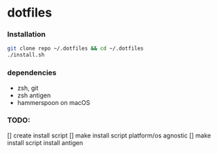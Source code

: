 # dotfiles

### Installation
```sh
git clone repo ~/.dotfiles && cd ~/.dotfiles
./install.sh
```

### dependencies
- zsh, git
- zsh antigen
- hammerspoon on macOS

### TODO:
 [] create install script
 [] make install script platform/os agnostic
 [] make install script install antigen